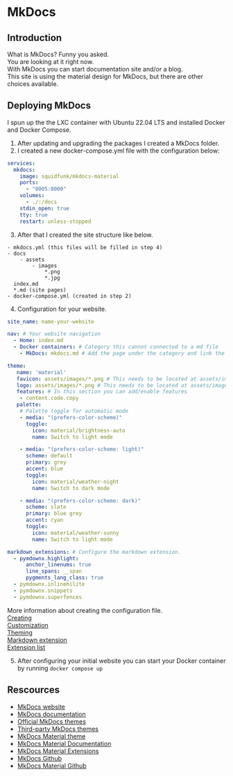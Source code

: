 # MkDocs  
  
## Introduction
What is MkDocs? Funny you asked.  
You are looking at it right now.  
With MkDocs you can start documentation site and/or a blog.  
This site is using the material design for MkDocs, but there are other choices available.  
  
## Deploying MkDocs  
I spun up the the LXC container with Ubuntu 22.04 LTS and installed Docker and Docker Compose.

1. After updating and upgrading the packages I created a MkDocs folder.
2. I created a new docker-compose.yml file with the configuration below:
```` yaml linenums="1" title="MkDocs Config"
services:
  mkdocs:
    image: squidfunk/mkdocs-material
    ports:
      - "8005:8000"
    volumes:
      - ./:/docs
    stdin_open: true
    tty: true
    restart: unless-stopped
````
3. After that I created the site structure like below.
`````
- mkdocs.yml (this files will be filled in step 4)
- docs
    - assets
        - images
            *.png
            *.jpg
  index.md
  *.md (site pages)
- docker-compose.yml (created in step 2)
`````
4. Configuration for your website.
```` yaml linenums="1" title="Website Config"
site_name: name-your-website

nav: # Your website navigation
  - Home: index.md
  - Docker containers: # Category this cannot connected to a md file
    - MkDocs: mkdocs.md # Add the page under the category and link the md file

theme:
   name: 'material'
   favicon: assets/images/*.png # This needs to be located at assets/images
   logo: assets/images/*.png # This needs to be located at assets/images
   features: # In this section you can add/enable features
    - content.code.copy
   palette:
    # Palette toggle for automatic mode     
    - media: "(prefers-color-scheme)"
      toggle:
        icon: material/brightness-auto
        name: Switch to light mode

    - media: "(prefers-color-scheme: light)"
      scheme: default
      primary: grey
      accent: blue
      toggle:
        icon: material/weather-night
        name: Switch to dark mode

    - media: "(prefers-color-scheme: dark)"
      scheme: slate
      primary: blue grey
      accent: cyan
      toggle:
        icon: material/weather-sunny
        name: Switch to light mode

markdown_extensions: # Configure the markdown extension.
  - pymdownx.highlight:
      anchor_linenums: true
      line_spans: __span
      pygments_lang_class: true
  - pymdownx.inlinehilite
  - pymdownx.snippets
  - pymdownx.superfences
````
More information about creating the configuration file.  
  [Creating](https://squidfunk.github.io/mkdocs-material/creating-your-site/)  
  [Customization](https://squidfunk.github.io/mkdocs-material/customization/)  
  [Theming](https://squidfunk.github.io/mkdocs-material/setup/changing-the-colors/)  
  [Markdown extension](https://squidfunk.github.io/mkdocs-material/setup/extensions/python-markdown-extensions/)  
  [Extension list](https://squidfunk.github.io/mkdocs-material/setup/extensions/)  

5. After configuring your initial website you can start your Docker container by running `docker compose up`
   
## Rescources  
- [MkDocs website](https://www.mkdocs.org/)
- [MkDocs documentation](https://squidfunk.github.io/mkdocs-material/getting-started/)
- [Official MkDocs themes](https://www.mkdocs.org/user-guide/choosing-your-theme/)
- [Third-party MkDocs themes](https://github.com/mkdocs/mkdocs/wiki/MkDocs-Themes)
- [MkDocs Material theme](https://squidfunk.github.io/mkdocs-material/)
- [MkDocs Material Documentation](https://squidfunk.github.io/mkdocs-material/getting-started/)
- [MkDocs Material Extensions](https://squidfunk.github.io/mkdocs-material/setup/extensions/)
- [MkDocs Github](https://github.com/mkdocs/mkdocs)
- [MkDocs Material Github](https://github.com/squidfunk/mkdocs-material)